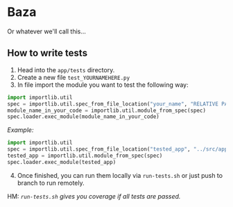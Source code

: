 # Baza
Or whatever we'll call this...


## How to write tests

1. Head into the `app/tests` directory.
2. Create a new file `test_YOURNAMEHERE.py`
3. In file import the module you want to test the following way:

```python
import importlib.util
spec = importlib.util.spec_from_file_location("your_name", "RELATIVE PATH TO MODULE FROM THE tests DIRECTORY")
module_name_in_your_code = importlib.util.module_from_spec(spec)
spec.loader.exec_module(module_name_in_your_code)
```

_Example:_

```python
import importlib.util
spec = importlib.util.spec_from_file_location("tested_app", "../src/app.py")
tested_app = importlib.util.module_from_spec(spec)
spec.loader.exec_module(tested_app)
```

4. Once finished, you can run them locally via `run-tests.sh` or just push to branch to run remotely.

HM: _`run-tests.sh` gives you coverage if all tests are passed._
